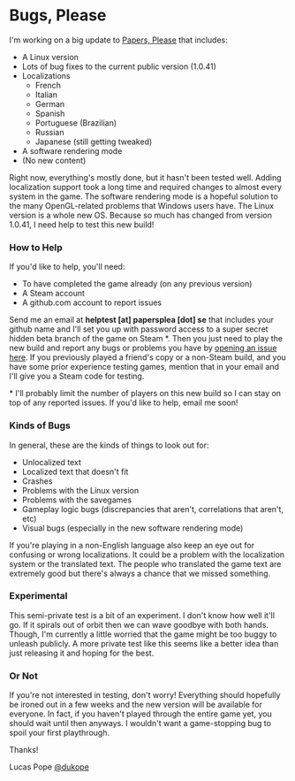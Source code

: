 Bugs, Please
============

I'm working on a big update to [Papers, Please](http://papersplea.se) that includes:

- A Linux version
- Lots of bug fixes to the current public version (1.0.41)
- Localizations
    - French
    - Italian
    - German
    - Spanish
    - Portuguese (Brazilian)
    - Russian
    - Japanese (still getting tweaked)
- A software rendering mode
- (No new content)

Right now, everything's mostly done, but it hasn't been tested well. Adding localization support took a long time and required changes to almost every system in the game. The software rendering mode is a hopeful solution to the many OpenGL-related problems that Windows users have. The Linux version is a whole new OS. Because so much has changed from version 1.0.41, I need help to test this new build!

### How to Help

If you'd like to help, you'll need:
- To have completed the game already (on any previous version)
- A Steam account
- A github.com account to report issues

Send me an email at **helptest [at] papersplea [dot] se** that includes your github name and I'll set you up with password access to a super secret hidden beta branch of the game on Steam \*. Then you just need to play the new build and report any bugs or problems you have by [opening an issue here](https://github.com/dukope/BugsPlease/issues). If you previously played a friend's copy or a non-Steam build, and you have some prior experience testing games, mention that in your email and I'll give you a Steam code for testing.

\* I'll probably limit the number of players on this new build so I can stay on top of any reported issues. If you'd like to help, email me soon!

### Kinds of Bugs

In general, these are the kinds of things to look out for:
- Unlocalized text
- Localized text that doesn't fit
- Crashes
- Problems with the Linux version
- Problems with the savegames
- Gameplay logic bugs (discrepancies that aren't, correlations that aren't, etc)
- Visual bugs (especially in the new software rendering mode)

If you're playing in a non-English language also keep an eye out for confusing or wrong localizations. It could be a problem with the localization system or the translated text. The people who translated the game text are extremely good but there's always a chance that we missed something.

### Experimental

This semi-private test is a bit of an experiment. I don't know how well it'll go. If it spirals out of orbit then we can wave goodbye with both hands. Though, I'm currently a little worried that the game might be too buggy to unleash publicly. A more private test like this seems like a better idea than just releasing it and hoping for the best.

### Or Not

If you're not interested in testing, don't worry! Everything should hopefully be ironed out in a few weeks and the new version will be available for everyone. In fact, if you haven't played through the entire game yet, you should wait until then anyways. I wouldn't want a game-stopping bug to spoil your first playthrough.


Thanks!

Lucas Pope
  [@dukope](https://twitter.com/dukope)
